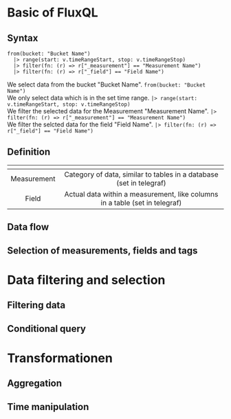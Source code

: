 # Basic of FluxQL
## Syntax
```
from(bucket: "Bucket Name")
  |> range(start: v.timeRangeStart, stop: v.timeRangeStop)
  |> filter(fn: (r) => r["_measurement"] == "Measurement Name")
  |> filter(fn: (r) => r["_field"] == "Field Name")
```
We select data from the bucket "Bucket Name". ```from(bucket: "Bucket Name")``` <br>
We only select data which is in the set time range. ```|> range(start: v.timeRangeStart, stop: v.timeRangeStop)``` <br>
We filter the selected data for the Measurement "Measurement Name". ```|> filter(fn: (r) => r["_measurement"] == "Measurement Name")``` <br>
We filter the selcted data for the field "Field Name". ```|> filter(fn: (r) => r["_field"] == "Field Name")``` <br>

## Definition
| <!-- -->      | <!-- -->        |
|:-------------:|:---------------:|
| Measurement | Category of data, similar to tables in a database (set in telegraf) |
| Field | Actual data within a measurement, like columns in a table (set in telegraf) |

## Data flow
## Selection of measurements, fields and tags

# Data filtering and selection
## Filtering data
## Conditional query

# Transformationen
## Aggregation
## Time manipulation
